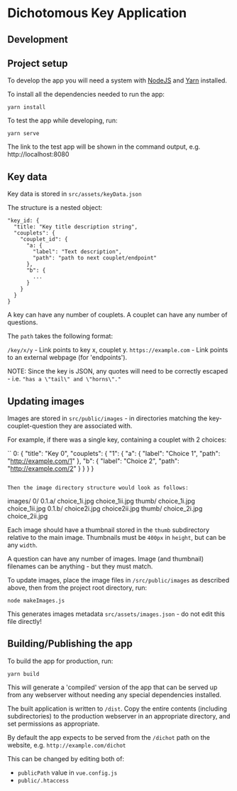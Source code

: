 # Dichotomous Key Application

## Development

## Project setup

To develop the app you will need a system with [NodeJS](https://nodejs.org/en/) and [Yarn](https://yarnpkg.com/) installed.

To install all the dependencies needed to run the app:

```
yarn install
```

To test the app while developing, run:

```
yarn serve
```

The link to the test app will be shown in the command output, e.g. http://localhost:8080


## Key data

Key data is stored in `src/assets/keyData.json`

The structure is a nested object:

```
"key_id: {
  "title: "Key title description string",
  "couplets": {
    "couplet_id": {
      "a: {
        "label": "Text description",
        "path": "path to next couplet/endpoint"
      },
      "b": {
        ...
      }
    }
  }
}
```
A key can have any number of couplets. A couplet can have any number of questions.

The `path` takes the following format:

`/key/x/y` - Link points to key x, couplet y.
`https://example.com` - Link points to an external webpage (for 'endpoints').

NOTE: Since the key is JSON, any quotes will need to be correctly escaped - i.e. `"has a \"tail\" and \"horns\"."`

## Updating images

Images are stored in `src/public/images` - in directories matching the key-couplet-question they are associated with.

For example, if there was a single key, containing a couplet with 2 choices:

``
0: {
  "title": "Key 0",
  "couplets": {
    "1": {
      "a": {
        "label": "Choice 1",
        "path": "http://example.com/1"
      },
      "b": {
        "label": "Choice 2",
        "path": "http://example.com/2"
      }
    }
  }
}
```

Then the image directory structure would look as follows:

```
images/
  0/
    0.1.a/
      choice_1i.jpg
      choice_1ii.jpg
      thumb/
        choice_1i.jpg
        choice_1ii.jpg
    0.1.b/
      choice2i.jpg
      choice2ii.jpg
      thumb/
        choice_2i.jpg
        choice_2ii.jpg

Each image should have a thumbnail stored in the `thumb` subdirectory relative to the main image. Thumbnails must be `400px` in `height`, but can be any `width`.

A question can have any number of images. Image (and thumbnail) filenames can be anything - but they must match.

To update images, place the image files in `/src/public/images` as described above, then from the project root directory, run:

`node makeImages.js`

This generates images metadata `src/assets/images.json` - do not edit this file directly!


## Building/Publishing the app

To build the app for production, run:

```
yarn build
```

This will generate a 'compiled' version of the app that can be served up from any webserver without needing any special dependencies installed.

The built application is written to `/dist`. Copy the entire contents (including subdirectories) to the production webserver in an appropriate directory, and set permissions as appropriate.

By default the app expects to be served from the `/dichot` path on the website, e.g. `http://example.com/dichot`

This can be changed by editing both of:
* `publicPath` value in `vue.config.js`
* `public/.htaccess`
